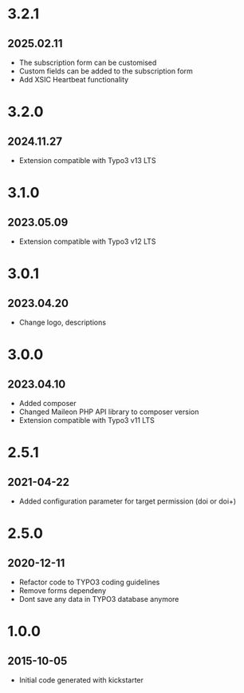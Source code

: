 # 3.2.1

## 2025.02.11

- The subscription form can be customised
- Custom fields can be added to the subscription form
- Add XSIC Heartbeat functionality

# 3.2.0

## 2024.11.27

- Extension compatible with Typo3 v13 LTS

# 3.1.0

## 2023.05.09

- Extension compatible with Typo3 v12 LTS

# 3.0.1

## 2023.04.20

- Change logo, descriptions

# 3.0.0

## 2023.04.10

- Added composer
- Changed Maileon PHP API library to composer version
- Extension compatible with Typo3 v11 LTS

# 2.5.1

## 2021-04-22

- Added configuration parameter for target permission (doi or doi+)

# 2.5.0

## 2020-12-11

- Refactor code to TYPO3 coding guidelines
- Remove forms dependeny
- Dont save any data in TYPO3 database anymore

# 1.0.0

## 2015-10-05

- Initial code generated with kickstarter

